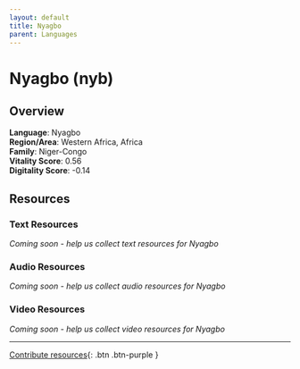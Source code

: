 ```yaml
---
layout: default
title: Nyagbo
parent: Languages
---
```


# Nyagbo (nyb)

## Overview

**Language**: Nyagbo  
**Region/Area**: Western Africa, Africa  
**Family**: Niger-Congo  
**Vitality Score**: 0.56  
**Digitality Score**: -0.14  

## Resources

### Text Resources
*Coming soon - help us collect text resources for Nyagbo*

### Audio Resources
*Coming soon - help us collect audio resources for Nyagbo*

### Video Resources
*Coming soon - help us collect video resources for Nyagbo*

---

[Contribute resources](https://fairtrain.github.io/){: .btn .btn-purple }
